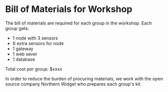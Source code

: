 # Bill of Materials for Workshop

The bill of materials are required for each group in the workshop. Each group
gets:
- 1 node with 3 sensors
- 6 extra sensors for node
- 1 gateway
- 1 web sever
- 1 database

Total cost per group: $xxxx

In order to reduce the burden of procuring materials, we work with the open
source company Northern Widget who prepares each group's kit.
